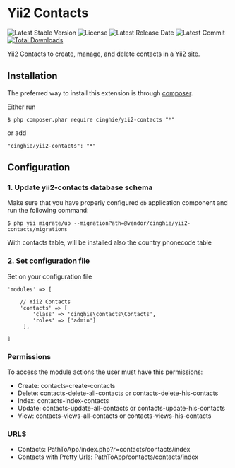 Yii2 Contacts
===============

![Latest Stable Version](https://img.shields.io/packagist/v/cinghie/yii2-contacts.svg)
![License](https://img.shields.io/packagist/l/cinghie/yii2-contacts.svg)
![Latest Release Date](https://img.shields.io/github/release-date/cinghie/yii2-contacts.svg)
![Latest Commit](https://img.shields.io/github/last-commit/cinghie/yii2-contacts.svg)
[![Total Downloads](https://img.shields.io/packagist/dt/cinghie/yii2-contacts.svg)](https://packagist.org/packages/cinghie/yii2-contacts)

Yii2 Contacts to create, manage, and delete contacts in a Yii2 site.

## Installation

The preferred way to install this extension is through [composer](http://getcomposer.org/download/).

Either run

```
$ php composer.phar require cinghie/yii2-contacts "*"
```

or add

```
"cinghie/yii2-contacts": "*"
```

## Configuration

### 1. Update yii2-contacts database schema

Make sure that you have properly configured `db` application component
and run the following command:

```
$ php yii migrate/up --migrationPath=@vendor/cinghie/yii2-contacts/migrations
```

With contacts table, will be installed also the country phonecode table 

### 2. Set configuration file

Set on your configuration file

```	
'modules' => [ 

    // Yii2 Contacts
    'contacts' => [
        'class' => 'cinghie\contacts\Contacts',
        'roles' => ['admin']
     ],
	
]	
```

### Permissions

To access the module actions the user must have this permissions:

 - Create: contacts-create-contacts
 - Delete: contacts-delete-all-contacts or contacts-delete-his-contacts
 - Index: contacts-index-contacts 
 - Update: contacts-update-all-contacts or contacts-update-his-contacts
 - View: contacts-views-all-contacts or contacts-views-his-contacts

### URLS

 - Contacts: PathToApp/index.php?r=contacts/contacts/index
 - Contacts with Pretty Urls: PathToApp/contacts/contacts/index
